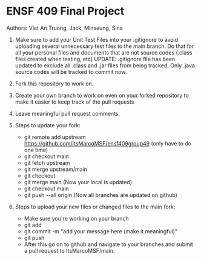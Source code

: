 # ENSF 409 Final Project

Authors: Viet An Truong, Jack, Minseung, Sina

1. Make sure to add your Unit Test Files into your .gitignore to avoid uploading several unnecessary test files to the main branch. 
   Do that for all your personal files and documents that are not source codes (.class files created when testing, etc)
UPDATE: .gitignore file has been updated to exclude all .class and .jar files from being tracked. Only .java source codes
   will be tracked to commit now.
2. Fork this repository to work on.
3. Create your own branch to work on even on your forked repository to make it easier to keep track of the pull requests
4. Leave meaningful pull request comments.


5. Steps to update your fork:
   - git remote add upstream https://github.com/ItsMarcoMSF/ensf409group49 (only have to do one time)
   - git checkout main
   - git fetch upstream
   - git merge upstream/main
   - git checkout <your branch>
   - git merge main
     (Now your local is updated)
   - git checkout main
   - git push --all origin
     (Now all branches are updated on github)
6. Steps to upload your new files or changed files to the main fork:
   - Make sure you're working on your branch
   - git add <file you want to upload>
   - git commit -m "add your message here (make it meaningful)"
   - git push
   - After this go on to github and navigate to your branches and submit a pull request to ItsMarcoMSF/main.

